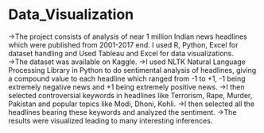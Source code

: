 # Data_Visualization
->The project consists of analysis of near 1 million Indian news headlines which were published from 2001-2017 end. I used R, Python, Excel for dataset handling and Used Tableau and Excel for data visualizations.<br> 
->The dataset was available on Kaggle. 
->I used NLTK Natural Language Processing Library in Python to do sentimental analysis of headlines, giving a compound value to each headline which ranged from -1 to +1, -1 being extremely negative news and +1 being extremely positive news. 
->I then selected controversial keywords in headlines like Terrorism, Rape, Murder, Pakistan and popular topics like Modi, Dhoni, Kohli. 
->I then selected all the headlines bearing these keywords and analyzed the sentiment. 
->The results were visualized leading to many interesting inferences.
